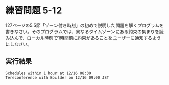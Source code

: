 # 練習問題 5-12

127ページの5.5節「ゾーン付き時刻」の初めで説明した問題を解くプログラムを書きなさい。そのプログラムでは、異なるタイムゾーンにある約束の集まりを読み込んで、ローカル時刻で1時間前に約束があることをユーザーに通知するようにしなさい。

## 実行結果

    Schedules within 1 hour at 12/16 08:30
    Tereconference with Boulder on 12/16 09:00 JST